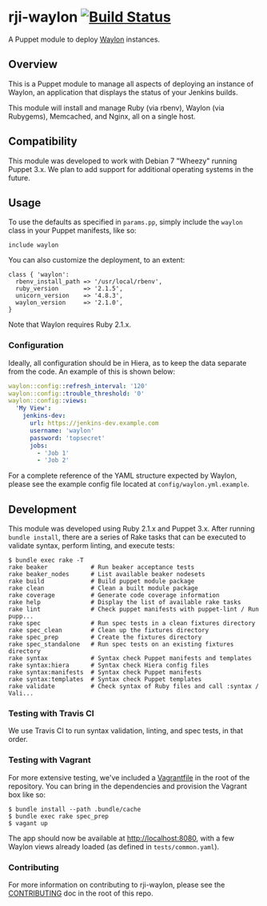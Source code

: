 # rji-waylon [![Build Status](https://travis-ci.org/rji/puppet-waylon.svg?branch=master)](https://travis-ci.org/rji/puppet-waylon)
A Puppet module to deploy [Waylon][1] instances.


## Overview
This is a Puppet module to manage all aspects of deploying an instance of
Waylon, an application that displays the status of your Jenkins builds.

This module will install and manage Ruby (via rbenv), Waylon (via Rubygems),
Memcached, and Nginx, all on a single host.


## Compatibility
This module was developed to work with Debian 7 "Wheezy" running Puppet 3.x.
We plan to add support for additional operating systems in the future.


## Usage
To use the defaults as specified in `params.pp`, simply include the `waylon`
class in your Puppet manifests, like so:

```puppet
include waylon
```

You can also customize the deployment, to an extent:

```puppet
class { 'waylon':
  rbenv_install_path => '/usr/local/rbenv',
  ruby_version       => '2.1.5',
  unicorn_version    => '4.8.3',
  waylon_version     => '2.1.0',
}
```

Note that Waylon requires Ruby 2.1.x.


### Configuration
Ideally, all configuration should be in Hiera, as to keep the data separate
from the code. An example of this is shown below:

```yaml
waylon::config::refresh_interval: '120'
waylon::config::trouble_threshold: '0'
waylon::config::views:
  'My View':
    jenkins-dev:
      url: https://jenkins-dev.example.com
      username: 'waylon'
      password: 'topsecret'
      jobs:
        - 'Job 1'
        - 'Job 2'
```

For a complete reference of the YAML structure expected by Waylon, please see
the example config file located at `config/waylon.yml.example`.


## Development
This module was developed using Ruby 2.1.x and Puppet 3.x. After running
`bundle install`, there are a series of Rake tasks that can be executed to
validate syntax, perform linting, and execute tests:

```
$ bundle exec rake -T
rake beaker            # Run beaker acceptance tests
rake beaker_nodes      # List available beaker nodesets
rake build             # Build puppet module package
rake clean             # Clean a built module package
rake coverage          # Generate code coverage information
rake help              # Display the list of available rake tasks
rake lint              # Check puppet manifests with puppet-lint / Run pupp...
rake spec              # Run spec tests in a clean fixtures directory
rake spec_clean        # Clean up the fixtures directory
rake spec_prep         # Create the fixtures directory
rake spec_standalone   # Run spec tests on an existing fixtures directory
rake syntax            # Syntax check Puppet manifests and templates
rake syntax:hiera      # Syntax check Hiera config files
rake syntax:manifests  # Syntax check Puppet manifests
rake syntax:templates  # Syntax check Puppet templates
rake validate          # Check syntax of Ruby files and call :syntax / Vali...
```


### Testing with Travis CI
We use Travis CI to run syntax validation, linting, and spec tests, in that
order.


### Testing with Vagrant
For more extensive testing, we've included a [Vagrantfile](Vagrantfile) in the
root of the repository. You can bring in the dependencies and provision the
Vagrant box like so:

```
$ bundle install --path .bundle/cache
$ bundle exec rake spec_prep
$ vagant up
```

The app should now be available at <http://localhost:8080>, with a few Waylon
views already loaded (as defined in `tests/common.yaml`).


### Contributing
For more information on contributing to rji-waylon, please see the
[CONTRIBUTING][2] doc in the root of this repo.


[1]: https://github.com/rji/waylon
[2]: CONTRIBUTING.md
